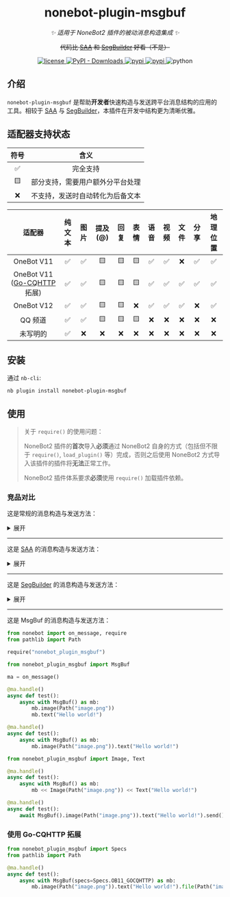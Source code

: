 <div align="center">

# nonebot-plugin-msgbuf

_✨ 适用于 NoneBot2 插件的被动消息构造集成 ✨_

~~代码比 [SAA](https://github.com/felinae98/nonebot-plugin-send-anything-anywhere) 和 [SegBuilder](https://github.com/Well2333/nonebot-plugin-segbuilder) 好看（不是）~~

<a href="./LICENSE">
    <img src="https://img.shields.io/github/license/NCBM/nonebot-plugin-msgbuf.svg" alt="license">
</a>
<a href="https://pypi.python.org/pypi/nonebot-plugin-msgbuf">
  <img alt="PyPI - Downloads" src="https://img.shields.io/pypi/dm/nonebot-plugin-msgbuf">
</a>
<a href="https://pypi.python.org/pypi/nonebot-plugin-msgbuf">
    <img src="https://img.shields.io/pypi/v/nonebot-plugin-msgbuf.svg" alt="pypi">
</a>
<a href="https://pypi.python.org/pypi/nonebot-plugin-msgbuf">
    <img src="https://img.shields.io/pypi/v/nonebot-plugin-msgbuf.svg" alt="pypi">
</a>
<img src="https://img.shields.io/badge/python-3.8+-blue.svg" alt="python">

</div>

## 介绍

`nonebot-plugin-msgbuf` 是帮助**开发者**快速构造与发送跨平台消息结构的应用的工具。相较于 [SAA](https://github.com/felinae98/nonebot-plugin-send-anything-anywhere) 与 [SegBuilder](https://github.com/Well2333/nonebot-plugin-segbuilder)，本插件在开发中结构更为清晰优雅。

## 适配器支持状态

| 符号 |               含义               |
| :--: | :------------------------------: |
|  ✅  |             完全支持             |
|  🟨  | 部分支持，需要用户额外分平台处理 |
|  ❌  | 不支持，发送时自动转化为后备文本 |

|                             适配器                             | 纯文本 | 图片 | 提及(@) | 回复 | 表情 | 语音 | 视频 | 文件 | 分享 | 地理位置 |
| :------------------------------------------------------------: | :----: | :--: | :-----: | :--: | :--: | :--: | :--: | :--: | :--: | :------: |
|                           OneBot V11                           |   ✅   |  ✅  |   🟨   |  🟨  |  🟨  |  ✅  |  ✅  |  ❌  |  ✅  |    ✅    |
| OneBot V11 ([Go-CQHTTP](https://github.com/Mrs4s/go-cqhttp) 拓展) |   ✅   |  ✅  |   🟨   |  🟨  |  🟨  |  ✅  |  ✅  |  ✅  |  ✅  |    ✅    |
|                           OneBot V12                           |   ✅   |  ✅  |   🟨   |  🟨  |  ❌  |  ✅  |  ✅  |  ✅  |  ❌  |    ✅    |
|                            QQ 频道                            |   ✅   |  ✅  |   🟨   |  🟨  |  🟨  |  ❌  |  ❌  |  ❌  |  ❌  |    ❌    |
|                            未写明的                            |   ✅   |  ❌  |   ❌   |  ❌  |  ❌  |  ❌  |  ❌  |  ❌  |  ❌  |    ❌    |

## 安装

通过 `nb-cli`:

```console
nb plugin install nonebot-plugin-msgbuf
```

## 使用

> 关于 `require()` 的使用问题：
>
> NoneBot2 插件的**首次**导入**必须**通过 NoneBot2 自身的方式（包括但不限于 `require()`, `load_plugin()` 等）完成，否则之后使用 NoneBot2 方式导入该插件的插件将**无法**正常工作。
>
> NoneBot2 插件体系要求**必须**使用 `require()` 加载插件依赖。

### 竞品对比

这是常规的消息构造与发送方法：

<details>
<summary>展开</summary>

```python
from nonebot import on_message
from nonebot.adapters.onebot.v11 import MessageSegment
from pathlib import Path

ma = on_message()

@ma.handle()
async def test():
    await ma.send(MessageSegment.image(Path("image.png")) + "Hello world!")
```

</details>

---

这是 [SAA](https://github.com/felinae98/nonebot-plugin-send-anything-anywhere) 的消息构造与发送方法：

<details>
<summary>展开</summary>

```python
from nonebot import on_message, require
from pathlib import Path

require("nonebot_plugin_saa")

from nonebot_plugin_saa import MessageFactory, Text, Image

ma = on_message()

@ma.handle()
async def test():
    await MessageFactory([Image(Path("image.png")), Text("Hello world!")]).send()
```

</details>

---

这是 [SegBuilder](https://github.com/Well2333/nonebot-plugin-segbuilder) 的消息构造与发送方法：

<details>
<summary>展开</summary>

```python
from nonebot import on_message, require
from pathlib import Path

require("nonebot_plugin_segbuilder")

from nonebot_plugin_segbuilder import SegmentBuilder

ma = on_message()

@ma.handle()
async def test():
    await ma.send(SegmentBuilder.image(Path("image.png")) + "Hello world!")
```

</details>

---

这是 MsgBuf 的消息构造与发送方法：

```python
from nonebot import on_message, require
from pathlib import Path

require("nonebot_plugin_msgbuf")

from nonebot_plugin_msgbuf import MsgBuf

ma = on_message()

@ma.handle()
async def test():
    async with MsgBuf() as mb:
        mb.image(Path("image.png"))
        mb.text("Hello world!")
```

```python
@ma.handle()
async def test():
    async with MsgBuf() as mb:
        mb.image(Path("image.png")).text("Hello world!")
```

```python
from nonebot_plugin_msgbuf import Image, Text

@ma.handle()
async def test():
    async with MsgBuf() as mb:
        mb << Image(Path("image.png")) << Text("Hello world!")
```

```python
@ma.handle()
async def test():
    await MsgBuf().image(Path("image.png")).text("Hello world!").send()
```

### 使用 Go-CQHTTP 拓展

```python
from nonebot_plugin_msgbuf import Specs
from pathlib import Path

@ma.handle()
async def test():
    async with MsgBuf(specs=Specs.OB11_GOCQHTTP) as mb:
        mb.image(Path("image.png")).text("Hello world!").file(Path("image.png"))
```
